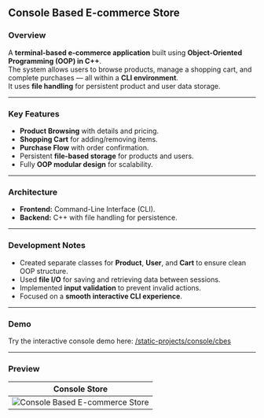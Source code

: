 ## Console Based E-commerce Store

### Overview
A **terminal-based e-commerce application** built using **Object-Oriented Programming (OOP) in C++**.  
The system allows users to browse products, manage a shopping cart, and complete purchases — all within a **CLI environment**.  
It uses **file handling** for persistent product and user data storage.

---

### Key Features
- **Product Browsing** with details and pricing.
- **Shopping Cart** for adding/removing items.
- **Purchase Flow** with order confirmation.
- Persistent **file-based storage** for products and users.
- Fully **OOP modular design** for scalability.

---

### Architecture
- **Frontend:** Command-Line Interface (CLI).
- **Backend:** C++ with file handling for persistence.

---

### Development Notes
- Created separate classes for **Product**, **User**, and **Cart** to ensure clean OOP structure.
- Used **file I/O** for saving and retrieving data between sessions.
- Implemented **input validation** to prevent invalid actions.
- Focused on a **smooth interactive CLI experience**.

---

### Demo
Try the interactive console demo here: [/static-projects/console/cbes](/static-projects/console/cbes)  

---

### Preview
| Console Store |
| -------------- |
| ![Console Based E-commerce Store](/projects/console-ecom.png) |
